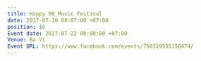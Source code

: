 ```yaml
---
title: Happy OK Music Festival
date: 2017-07-10 08:07:00 +07:00
position: 16
Event date: 2017-07-22 00:00:00 +07:00
Venue: Ba Vi
Event URL: https://www.facebook.com/events/750319555150474/
---
```


